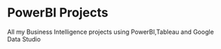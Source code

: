# PowerBI Projects
All my Business Intelligence projects using PowerBI,Tableau and Google Data Studio

